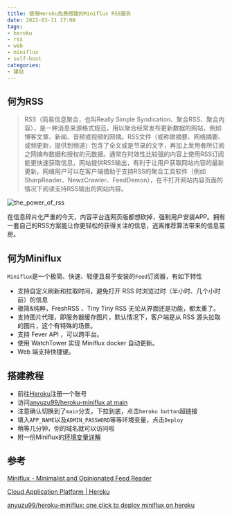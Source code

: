 ```yaml
---
title: 使用Heroku免费搭建的Miniflux RSS服务
date: 2022-03-11 17:00
tags:
- heroku
- rss
- web
- miniflux
- self-host
categories: 
- 建站
---
```


## 何为RSS

> RSS（简易信息聚合，也叫Really Simple Syndication、聚合RSS、聚合内容），是一种消息来源格式规范，用以聚合经常发布更新数据的网站，例如博客文章、新闻、音频或视频的网摘。RSS文件（或称做摘要、网络摘要、或频更新，提供到频道）包含了全文或是节录的文字，再加上发用者所订阅之网摘布数据和授权的元数据。通常在时效性比较强的内容上使用RSS订阅能更快速获取信息，网站提供RSS输出，有利于让用户获取网站内容的最新更新。网络用户可以在客户端借助于支持RSS的聚合工具软件（例如SharpReader、NewzCrawler、FeedDemon），在不打开网站内容页面的情况下阅读支持RSS输出的网站内容。

![the_power_of_rss](/images/the_power_of_rss.png)

在信息碎片化严重的今天，内容平台连网页版都想砍掉，强制用户安装APP。拥有一套自己的RSS方案能让你更轻松的获得关注的信息，逃离推荐算法带来的信息茧房。

## 何为Miniflux

`Miniflux`是一个极简、快速、轻便且易于安装的`Feed`订阅器，有如下特性

- 支持自定义刷新和拉取时间，避免打开 RSS 时浏览过时（半小时、几个小时前）的信息
- 极简&纯粹，FreshRSS 、Tiny Tiny RSS 无论从界面还是功能，都太重了。
- 支持图片代理，即服务器缓存图片，默认情况下，客户端是从 RSS 源头拉取的图片，这个有特殊的场景。
- 支持 Fever API ，可以跨平台。
- 使用 WatchTower 实现 Miniflux docker 自动更新。
- Web 端支持快捷键。

## 搭建教程

- 前往[Heroku](https://www.heroku.com/)注册一个账号
- 访问[anyuzu99/heroku-miniflux at main](https://github.com/anyuzu99/heroku-miniflux/tree/main)
- 注意确认切换到了`main`分支，下拉到底，点击`heroku button`超链接
- 填入`APP_NAME`以及`ADMIN_PASSWORD`等等环境变量，点击`Deploy`
- 稍等几分钟，你的域名就可以访问啦
- 附一份Miniflux的[环境变量详解](https://miniflux.app/docs/configuration.html)



## 参考

[Miniflux - Minimalist and Opinionated Feed Reader](https://miniflux.app/)

[Cloud Application Platform | Heroku](https://www.heroku.com/)

[anyuzu99/heroku-miniflux: one click to deploy miniflux on heroku](https://github.com/anyuzu99/heroku-miniflux)

